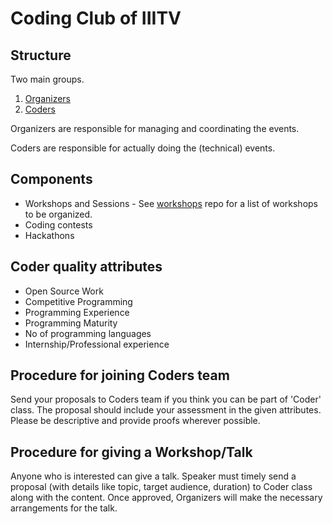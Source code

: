 # Coding Club of IIITV

## Structure

Two main groups. 

1. [Organizers](https://github.com/orgs/iiitv/teams/club_organizers)
2. [Coders](https://github.com/orgs/iiitv/teams/club_coders)

Organizers are responsible for managing and coordinating the events.

Coders are responsible for actually doing the (technical) events.


## Components

* Workshops and Sessions - See [workshops](https://github.com/iiitv/workshops/) repo for a list of workshops to be organized.
* Coding contests
* Hackathons


## Coder quality attributes

* Open Source Work
* Competitive Programming
* Programming Experience
* Programming Maturity
* No of programming languages
* Internship/Professional experience


## Procedure for joining Coders team

Send your proposals to Coders team if you think you can be part of 'Coder' class. 
The proposal should include your assessment in the given attributes.
Please be descriptive and provide proofs wherever possible.


## Procedure for giving a Workshop/Talk

Anyone who is interested can give a talk. Speaker must timely send a proposal (with details like topic, target audience, duration) to Coder class along with the content. Once approved, Organizers will make the necessary arrangements for the talk.
